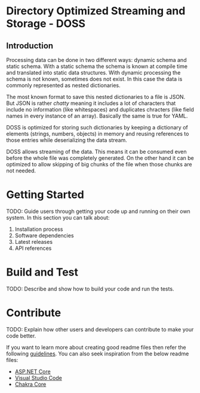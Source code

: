 # Directory Optimized Streaming and Storage - DOSS

## Introduction 
Processing data can be done in two different ways: dynamic schema and static schema. With a static schema the schema is known at compile time and translated into static data structures.
With dynamic processing the schema is not known, sometimes does not exist. In this case the data is commonly represented as nested dictionaries.

The most known format to save this nested dictionaries to a file is JSON. But JSON is rather *chatty* meaning it includes a lot of characters that include no information (like whitespaces) and duplicates chracters (like field names in every instance of an array). Basically the same is true for YAML.

DOSS is optimized for storing such dictionaries by keeping a dictionary of elements (strings, numbers, objects) in memory and reusing references to those entries while deserializing the data stream.

DOSS allows streaming of the data. This means it can be consumed even before the whole file was completely generated. On the other hand it can be optimized to allow skipping of big chunks of the file when those chunks are not needed.


# Getting Started
TODO: Guide users through getting your code up and running on their own system. In this section you can talk about:
1.	Installation process
2.	Software dependencies
3.	Latest releases
4.	API references

# Build and Test
TODO: Describe and show how to build your code and run the tests. 

# Contribute
TODO: Explain how other users and developers can contribute to make your code better. 

If you want to learn more about creating good readme files then refer the following [guidelines](https://docs.microsoft.com/en-us/azure/devops/repos/git/create-a-readme?view=azure-devops). You can also seek inspiration from the below readme files:
- [ASP.NET Core](https://github.com/aspnet/Home)
- [Visual Studio Code](https://github.com/Microsoft/vscode)
- [Chakra Core](https://github.com/Microsoft/ChakraCore)